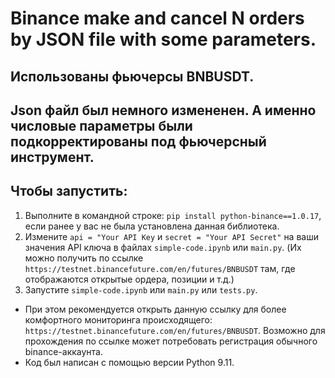 # Binance make and cancel N orders by JSON file with some parameters.

## Использованы фьючерсы BNBUSDT.

## Json файл был немного измененен. А именно числовые параметры были подкорректированы под фьючерсный инструмент.

## Чтобы запустить:

1. Выполните в командной строке: ```pip install python-binance==1.0.17```, если ранее у вас не была установлена данная библиотека.
2. Измените ```api = "Your API Key``` и ```secret = "Your API Secret"``` на ваши значения API ключа в файлах ```simple-code.ipynb``` или ```main.py```. (Их можно получить по ссылке ```https://testnet.binancefuture.com/en/futures/BNBUSDT``` там, где отображаются открытые ордера, позиции и т.д.)
3. Запустите ```simple-code.ipynb``` или ```main.py``` или ```tests.py```.
* При этом рекомендуется открыть данную ссылку для более комфортного мониторинга происходящего: ```https://testnet.binancefuture.com/en/futures/BNBUSDT```. Возможно для прохождения по ссылке может потребовать регистрация обычного binance-аккаунта.
* Код был написан c помощью версии Python 9.11.
